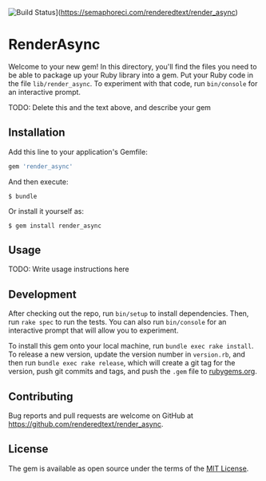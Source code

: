 ![Build Status](https://semaphoreci.com/api/v1/renderedtext/render_async/branches/nd-green-build/badge.svg)](https://semaphoreci.com/renderedtext/render_async)

# RenderAsync

Welcome to your new gem! In this directory, you'll find the files you need to be able to package up your Ruby library into a gem. Put your Ruby code in the file `lib/render_async`. To experiment with that code, run `bin/console` for an interactive prompt.

TODO: Delete this and the text above, and describe your gem

## Installation

Add this line to your application's Gemfile:

```ruby
gem 'render_async'
```

And then execute:

    $ bundle

Or install it yourself as:

    $ gem install render_async

## Usage

TODO: Write usage instructions here

## Development

After checking out the repo, run `bin/setup` to install dependencies. Then, run `rake spec` to run the tests. You can also run `bin/console` for an interactive prompt that will allow you to experiment.

To install this gem onto your local machine, run `bundle exec rake install`. To release a new version, update the version number in `version.rb`, and then run `bundle exec rake release`, which will create a git tag for the version, push git commits and tags, and push the `.gem` file to [rubygems.org](https://rubygems.org).

## Contributing

Bug reports and pull requests are welcome on GitHub at https://github.com/renderedtext/render_async.

## License

The gem is available as open source under the terms of the [MIT License](http://opensource.org/licenses/MIT).
